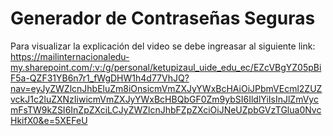 ﻿# Generador de Contraseñas Seguras
Para visualizar la explicación del video se debe ingreasar al siguiente link: https://mailinternacionaledu-my.sharepoint.com/:v:/g/personal/ketupizaul_uide_edu_ec/EZcVBgYZ05pBiF5a-QZF31YB6n7r1_fWgDHW1h4d77VhJQ?nav=eyJyZWZlcnJhbEluZm8iOnsicmVmZXJyYWxBcHAiOiJPbmVEcml2ZUZvckJ1c2luZXNzIiwicmVmZXJyYWxBcHBQbGF0Zm9ybSI6IldlYiIsInJlZmVycmFsTW9kZSI6InZpZXciLCJyZWZlcnJhbFZpZXciOiJNeUZpbGVzTGlua0NvcHkifX0&e=5XEFeU
